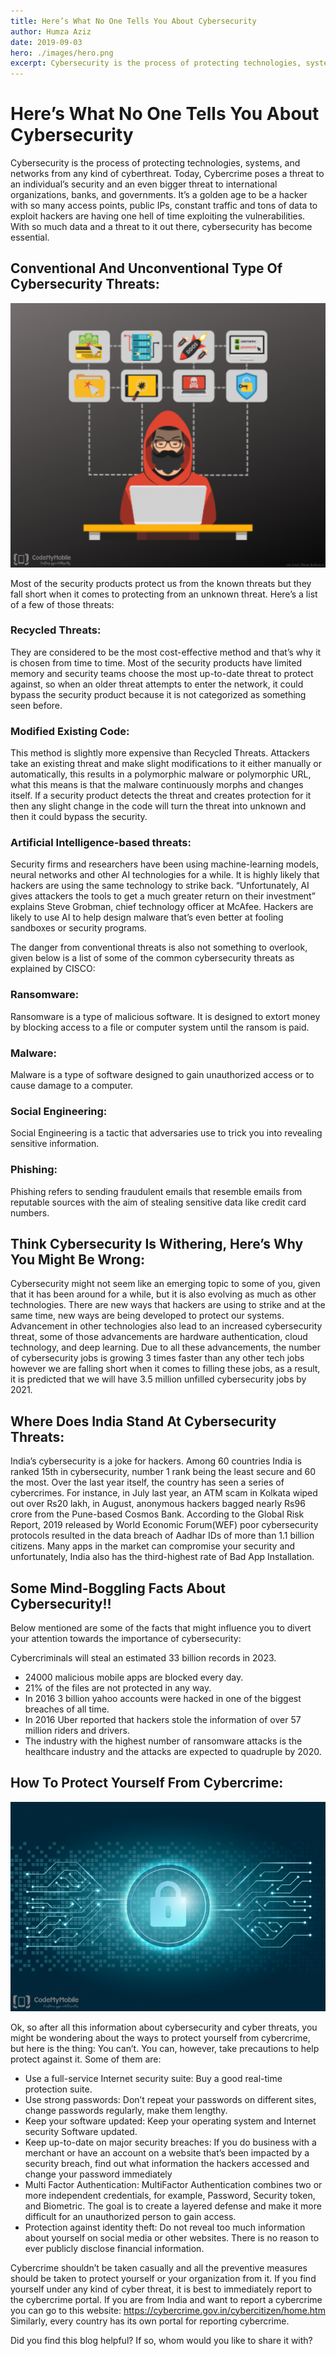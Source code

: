 ```yaml
---
title: Here’s What No One Tells You About Cybersecurity
author: Humza Aziz
date: 2019-09-03
hero: ./images/hero.png
excerpt: Cybersecurity is the process of protecting technologies, systems, and networks from any kind of cyberthreat. Today, Cybercrime poses a threat to an individual’s security and an even bigger threat to international organizations, banks, and governments.
---
```


# Here’s What No One Tells You About Cybersecurity

Cybersecurity is the process of protecting technologies, systems, and networks from any kind of cyberthreat. Today, Cybercrime poses a threat to an individual’s security and an even bigger threat to international organizations, banks, and governments.
It’s a golden age to be a hacker with so many access points, public IPs, constant traffic and tons of data to exploit hackers are having one hell of time exploiting the vulnerabilities.
With so much data and a threat to it out there, cybersecurity has become essential.


## Conventional And Unconventional Type Of Cybersecurity Threats:

![title](./images/cybersecurity-image-1-antivirus.png)

Most of the security products protect us from the known threats but they fall short when it comes to protecting from an unknown threat. Here’s a list of a few of those threats:

### Recycled Threats:
They are considered to be the most cost-effective method and that’s why it is chosen from time to time. Most of the security products have limited memory and security teams choose the most up-to-date threat to protect against, so when an older threat attempts to enter the network, it could bypass the security product because it is not categorized as something seen before.

### Modified Existing Code:
This method is slightly more expensive than Recycled Threats. Attackers take an existing threat and make slight modifications to it either manually or automatically, this results in a polymorphic malware or polymorphic URL, what this means is that the malware continuously morphs and changes itself.
If a security product detects the threat and creates protection for it then any slight change in the code will turn the threat into unknown and then it could bypass the security.

### Artificial Intelligence-based threats:
Security firms and researchers have been using machine-learning models, neural networks and other AI technologies for a while. It is highly likely that hackers are using the same technology to strike back. “Unfortunately, AI gives attackers the tools to get a much greater return on their investment” explains Steve Grobman, chief technology officer at McAfee. Hackers are likely to use AI to help design malware that’s even better at fooling sandboxes or security programs.

The danger from conventional threats is also not something to overlook, given below is a list of some of the common cybersecurity threats as explained by CISCO:

### Ransomware:
Ransomware is a type of malicious software. It is designed to extort money by blocking access to a file or computer system until the ransom is paid.

### Malware:
Malware is a type of software designed to gain unauthorized access or to cause damage to a computer.

### Social Engineering:
Social Engineering is a tactic that adversaries use to trick you into revealing sensitive information.

### Phishing:
Phishing refers to sending fraudulent emails that resemble emails from reputable sources with the aim of stealing sensitive data like credit card numbers.

## Think Cybersecurity Is Withering, Here’s Why You Might Be Wrong:

Cybersecurity might not seem like an emerging topic to some of you, given that it has been around for a while, but it is also evolving as much as other technologies. There are new ways that hackers are using to strike and at the same time, new ways are being developed to protect our systems.
Advancement in other technologies also lead to an increased cybersecurity threat, some of those advancements are hardware authentication, cloud technology, and deep learning.
Due to all these advancements, the number of cybersecurity jobs is growing 3 times faster than any other tech jobs however we are falling short when it comes to filling these jobs, as‌ ‌a‌ ‌result, it is predicted that we will have 3.5 million unfilled cybersecurity jobs by 2021.

## Where Does India Stand At Cybersecurity Threats:

India’s cybersecurity is a joke for hackers. Among 60 countries India is ranked 15th in cybersecurity, number 1 rank being the least secure and 60 the most.
Over the last year itself, the country has seen a series of cybercrimes. For instance, in July last year, an ATM scam in Kolkata wiped out over Rs20 lakh, in August, anonymous hackers bagged nearly Rs96 crore from the Pune-based Cosmos Bank.
According to the Global Risk Report, 2019 released by World Economic Forum(WEF) poor cybersecurity protocols resulted in the data breach of Aadhar IDs of more than 1.1 billion citizens.
Many apps in the market can compromise your security and unfortunately, India also has the third-highest rate of Bad App Installation.

## Some Mind-Boggling Facts About Cybersecurity!!

Below mentioned are some of the facts that might influence you to divert your attention towards the importance of cybersecurity:

Cybercriminals will steal an estimated 33 billion records in 2023.
- 24000 malicious mobile apps are blocked every day.
- 21% of the files are not protected in any way.
- In 2016 3 billion yahoo accounts were hacked in one of the biggest breaches of all time.
- In 2016 Uber reported that hackers stole the information of over 57 million riders and drivers.
- The industry with the highest number of ransomware attacks is the healthcare industry and the attacks are expected to quadruple by 2020.

## How To Protect Yourself From Cybercrime:

![title](./images/cybersecurity-image-2-abstract.png)

Ok, so after all this information about cybersecurity and cyber threats, you might be wondering about the ways to protect yourself from cybercrime, but here is the thing: You can’t.
You can, however, take precautions to help protect against it. Some of them are:

* Use a full-service Internet security suite: Buy a good real-time protection suite.
* Use strong passwords: Don’t repeat your passwords on different sites, change passwords regularly, make them lengthy.
* Keep your software updated: Keep your operating system and Internet security Software updated.
* Keep up-to-date on major security breaches: If you do business with a merchant or have an account on a website that’s been impacted by a security breach, find out what information the hackers accessed and change your password immediately
* Multi Factor Authentication: MultiFactor Authentication combines two or more independent credentials, for example, Password, Security token, and Biometric. The goal is to create a layered defense and make it more difficult for an unauthorized person to gain access.
* Protection against identity theft: Do not reveal too much information about yourself on social media or other websites. There is no reason to ever publicly disclose financial information.

Cybercrime shouldn’t be taken casually and all the preventive measures should be taken to protect yourself or your organization from it.
If you find yourself under any kind of cyber threat, it is best to immediately report to the cybercrime portal. If you are from India and want to report a cybercrime you can go to this website:
https://cybercrime.gov.in/cybercitizen/home.htm
Similarly, every country has its own portal for reporting cybercrime.

Did you find this blog helpful? If so, whom would you like to share it with?
